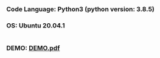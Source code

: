 ### Code Language: Python3 (python version: 3.8.5)
### OS: Ubuntu 20.04.1
#
### DEMO: [DEMO.pdf](https://github.com/rim0703/CSI4106-Computer-Networks/blob/main/Simple%20proxy%20server/DEMO.pdf) 

